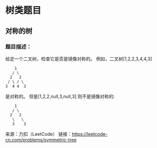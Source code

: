 # 树类题目
## 对称的树
### 题目描述：
给定一个二叉树，检查它是否是镜像对称的。
例如，二叉树[1,2,2,3,4,4,3]
```
    1
   / \
  2   2
 / \ / \
3  4 4  3
```
是对称的。
但是[1,2,2,null,3,null,3] 则不是镜像对称的:
```
    1
   / \
  2   2
   \   \
   3    3
```
来源：力扣（LeetCode）
链接：https://leetcode-cn.com/problems/symmetric-tree
